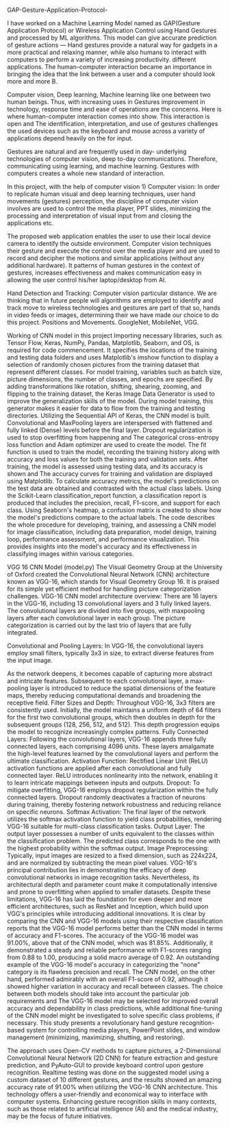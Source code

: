 GAP-Gesture-Application-Protocol-

I have worked on a Machine Learning Model named as GAP(Gesture Application Protocol) or Wireless Application Control using Hand Gestures and processed by ML algorithms. This model can give accurate prediction of gesture actions — Hand gestures provide a natural way for gadgets in a more practical and relaxing manner, while also humans to interact with computers to perform a variety of increasing productivity. different applications. The human-computer interaction became an importance in bringing the idea that the link between a user and a computer should look more and more B.

Computer vision, Deep learning, Machine learning like one between two human beings. Thus, with increasing uses in Gestures improvement in technology, response time and ease of operations are the concerns. Here is where human-computer interaction comes into show. This interaction is open and The identification, interpretation, and use of gestures challenges the used devices such as the keyboard and mouse across a variety of applications depend heavily on the for input.

Gestures are natural and are frequently used in day- underlying technologies of computer vision, deep to-day communications. Therefore, communicating using learning, and machine learning. Gestures with computers creates a whole new standard of interaction.

In this project, with the help of computer vision 1) Computer vision: In order to replicate human visual and deep learning techniques, user hand movements (gestures) perception, the discipline of computer vision involves are used to control the media player, PPT slides, minimizing the processing and interpretation of visual input from and closing the applications etc.

The proposed web application enables the user to use their local device camera to identify the outside environment. Computer vision techniques their gesture and execute the control over the media player and are used to record and decipher the motions and similar applications (without any additional hardware). It patterns of human gestures in the context of gestures, increases effectiveness and makes communication easy in allowing the user control his/her laptop/desktop from AI.

Hand Detection and Tracking: Computer vision particular distance. We are thinking that in future people will algorithms are employed to identify and track move to wireless technologies and gestures are part of that so, hands in video feeds or images, determining their we have made our choice to do this project. Positions and Movements. GoogleNet, MobileNet, VGG.

Working of CNN model in this project Importing necessary libraries, such as Tensor Flow, Keras, NumPy, Pandas, Matplotlib, Seaborn, and OS, is required for code commencement.
It specifies the locations of the training and testing data folders and uses Matplotlib's imshow function to display a selection of randomly chosen pictures from the training dataset that represent different classes.
For model training, variables such as batch size, picture dimensions, the number of classes, and epochs are specified. By adding transformations like rotation, shifting, shearing, zooming, and flipping to the training dataset, the Keras Image Data Generator is used to improve the generalization skills of the model.
During model training, this generator makes it easier for data to flow from the training and testing directories.
Utilizing the Sequential API of Keras, the CNN model is built. Convolutional and MaxPooling layers are interspersed with flattened and fully linked (Dense) levels before the final layer.
Dropout regularization is used to stop overfitting from happening and The categorical cross-entropy loss function and Adam optimizer are used to create the model.
The fit function is used to train the model, recording the training history along with accuracy and loss values for both the training and validation sets.
After training, the model is assessed using testing data, and its accuracy is shown and The accuracy curves for training and validation are displayed using Matplotlib.
To calculate accuracy metrics, the model's predictions on the test data are obtained and contrasted with the actual class labels.
Using the Scikit-Learn classification_report function, a classification report is produced that includes the precision, recall, F1-score, and support for each class.
Using Seaborn's heatmap, a confusion matrix is created to show how the model's predictions compare to the actual labels.
The code describes the whole procedure for developing, training, and assessing a CNN model for image classification, including data preparation, model design, training loop, performance assessment, and performance visualization. This provides insights into the model's accuracy and its effectiveness in classifying images within various categories.

VGG 16 CNN Model (model.py) The Visual Geometry Group at the University of Oxford created the Convolutional Neural Network (CNN) architecture known as VGG-16, which stands for Visual Geometry Group 16. It is praised for its simple yet efficient method for handling picture categorization challenges. VGG-16 CNN model architecture overview: There are 16 layers in the VGG-16, including 13 convolutional layers and 3 fully linked layers. The convolutional layers are divided into five groups, with maxpooling layers after each convolutional layer in each group. The picture categorization is carried out by the last trio of layers that are fully integrated.

Convolutional and Pooling Layers: In VGG-16, the convolutional layers employ small filters, typically 3x3 in size, to extract diverse features from the input image.

As the network deepens, it becomes capable of capturing more abstract and intricate features. Subsequent to each convolutional layer, a max-pooling layer is introduced to reduce the spatial dimensions of the feature maps, thereby reducing computational demands and broadening the receptive field.
Filter Sizes and Depth: Throughout VGG-16, 3x3 filters are consistently used. Initially, the model maintains a uniform depth of 64 filters for the first two convolutional groups, which then doubles in depth for the subsequent groups (128, 256, 512, and 512). This depth progression equips the model to recognize increasingly complex patterns. Fully Connected Layers: Following the convolutional layers, VGG-16 appends three fully connected layers, each comprising 4096 units. These layers amalgamate the high-level features learned by the convolutional layers and perform the ultimate classification.
Activation Function: Rectified Linear Unit (ReLU) activation functions are applied after each convolutional and fully connected layer. ReLU introduces nonlinearity into the network, enabling it to learn intricate mappings between inputs and outputs. Dropout: To mitigate overfitting,
VGG-16 employs dropout regularization within the fully connected layers. Dropout randomly deactivates a fraction of neurons during training, thereby fostering network robustness and reducing reliance on specific neurons.
Softmax Activation: The final layer of the network utilizes the softmax activation function to yield class probabilities, rendering VGG-16 suitable for multi-class classification tasks.
Output Layer: The output layer possesses a number of units equivalent to the classes within the classification problem.
The predicted class corresponds to the one with the highest probability within the softmax output.
Image Preprocessing: Typically, input images are resized to a fixed dimension, such as 224x224, and are normalized by subtracting the mean pixel values.
VGG-16's principal contribution lies in demonstrating the efficacy of deep convolutional networks in image recognition tasks. Nevertheless, its architectural depth and parameter count make it computationally intensive and prone to overfitting when applied to smaller datasets. Despite these limitations, VGG-16 has laid the foundation for even deeper and more efficient architectures, such as ResNet and Inception, which build upon VGG's principles while introducing additional innovations. It is clear by comparing the CNN and VGG-16 models using their respective classification reports that the VGG-16 model performs better than the CNN model in terms of accuracy and F1-scores. The accuracy of the VGG-16 model was 91.00%, above that of the CNN model, which was 81.85%. Additionally, it demonstrated a steady and reliable performance with F1-scores ranging from 0.88 to 1.00, producing a solid macro average of 0.92.
An outstanding example of the VGG-16 model's accuracy in categorizing the "none" category is its flawless precision and recall. The CNN model, on the other hand, performed admirably with an overall F1-score of 0.92, although it showed higher variation in accuracy and recall between classes.
The choice between both models should take into account the particular job requirements and The VGG-16 model may be selected for improved overall accuracy and dependability in class predictions, while additional fine-tuning of the CNN model might be investigated to solve specific class problems, if necessary.
This study presents a revolutionary hand gesture recognition-based system for controlling media players, PowerPoint slides, and window management (minimizing, maximizing, shutting, and restoring).

The approach uses Open-CV methods to capture pictures, a 2-Dimensional Convolutional Neural Network (2D CNN) for feature extraction and gesture prediction, and PyAuto-GUI to provide keyboard control upon gesture recognition. Realtime testing was done on the suggested model using a custom dataset of 10 different gestures, and the results showed an amazing accuracy rate of 91.00% when utilizing the VGG-16 CNN architecture. This technology offers a user-friendly and economical way to interface with computer systems. Enhancing gesture recognition skills in many contexts, such as those related to artificial intelligence (AI) and the medical industry, may be the focus of future initiatives.
